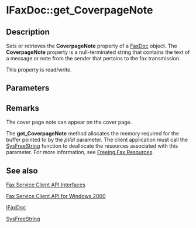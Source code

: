 # IFaxDoc::get_CoverpageNote

## Description

Sets or retrieves the **CoverpageNote** property of a [FaxDoc](https://learn.microsoft.com/previous-versions/windows/desktop/fax/-mfax-faxdoc) object. The **CoverpageNote** property is a null-terminated string that contains the text of a message or note from the sender that pertains to the fax transmission.

This property is read/write.

## Parameters

## Remarks

The cover page note can appear on the cover page.

The **get_CoverpageNote** method allocates the memory required for the buffer pointed to by the *pVal* parameter. The client application must call the [SysFreeString](https://learn.microsoft.com/previous-versions/windows/desktop/api/oleauto/nf-oleauto-sysfreestring) function to deallocate the resources associated with this parameter. For more information, see [Freeing Fax Resources](https://learn.microsoft.com/previous-versions/windows/desktop/fax/-mfax-freeing-fax-resources).

## See also

[Fax Service Client API Interfaces](https://learn.microsoft.com/previous-versions/windows/desktop/fax/-mfax-fax-service-client-api-interfaces)

[Fax Service Client API for Windows 2000](https://learn.microsoft.com/previous-versions/windows/desktop/fax/-mfax-fax-service-client-api-for-windows-2000)

[IFaxDoc](https://learn.microsoft.com/previous-versions/windows/desktop/api/faxcom/nn-faxcom-ifaxdoc)

[SysFreeString](https://learn.microsoft.com/previous-versions/windows/desktop/api/oleauto/nf-oleauto-sysfreestring)